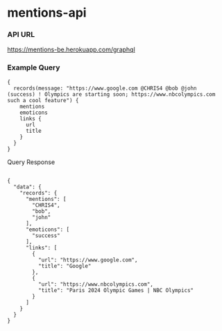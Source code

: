 # mentions-api



### API URL
https://mentions-be.herokuapp.com/graphql

### Example Query
```
{
  records(message: "https://www.google.com @CHRIS4 @bob @john (success) ! Olympics are starting soon; https://www.nbcolympics.com such a cool feature") {
    mentions
    emoticons
    links {
      url
      title
    }
  }
}

```

Query Response
```

{
  "data": {
    "records": {
      "mentions": [
        "CHRIS4",
        "bob",
        "john"
      ],
      "emoticons": [
        "success"
      ],
      "links": [
        {
          "url": "https://www.google.com",
          "title": "Google"
        },
        {
          "url": "https://www.nbcolympics.com",
          "title": "Paris 2024 Olympic Games | NBC Olympics"
        }
      ]
    }
  }
}

```
